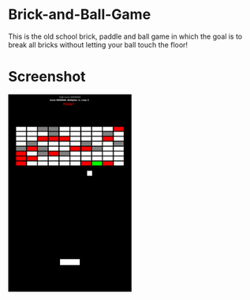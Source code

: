 # Brick-and-Ball-Game
This is the old school brick, paddle and ball game in which the goal is to break all bricks without letting your ball touch the floor!

# Screenshot
<img src="https://github.com/jatin96/Brick-and-Ball-Game/blob/master/image.png" height="400" alt="Screenshot"/>


